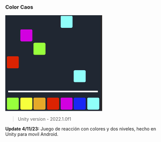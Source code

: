 ### Color Caos

![](https://github.com/camilo1962/ColorCaos/blob/main/Assets/Resources/ICONO.png)

> Unity version - 2022.1.0f1

**Update 4/11/23:** Juego de reacción con colores y dos niveles, hecho en Unity para movil Android.
